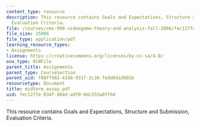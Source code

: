 ```yaml
---
content_type: resource
description: This resource contains Goals and Expectations, Structure and Submission,
  Evaluation Criteria.
file: /courses/cms-998-videogame-theory-and-analysis-fall-2006/fec127fe034fd84da9f00dc555a8ff6d_midterm_essay.pdf
file_size: 25966
file_type: application/pdf
learning_resource_types:
- Assignments
license: https://creativecommons.org/licenses/by-nc-sa/4.0/
ocw_type: OCWFile
parent_title: Assignments
parent_type: CourseSection
parent_uid: f88ff982-4108-931f-2c36-fedd8da3601b
resourcetype: Document
title: midterm_essay.pdf
uid: fec127fe-034f-d84d-a9f0-0dc555a8ff6d
---
```

This resource contains Goals and Expectations, Structure and Submission, Evaluation Criteria.